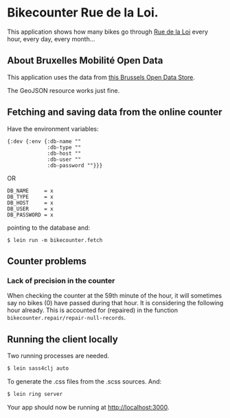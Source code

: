# Bikecounter Rue de la Loi.

This application shows how many bikes go through [Rue de la Loi](https://www.google.com/maps?hl=en&q=rue+de+la+loi) every hour, every day, every month...

## About Bruxelles Mobilité Open Data

This application uses the data from [this Brussels Open Data Store](http://opendatastore.brussels/fr/dataset/bike-counting-poles).

The GeoJSON resource works just fine.

## Fetching and saving data from the online counter

Have the environment variables:

```
{:dev {:env {:db-name ""
             :db-type ""
             :db-host ""
             :db-user ""
             :db-password ""}}}
```
OR
```
DB_NAME     = x
DB_TYPE     = x
DB_HOST     = x
DB_USER     = x
DB_PASSWORD = x
```

pointing to the database and:

```
$ lein run -m bikecounter.fetch
```

## Counter problems

### Lack of precision in the counter

When checking the counter at the 59th minute of the hour, it will
sometimes say no bikes (0) have passed during that hour. It is
considering the following hour already. This is accounted for
(repaired) in the function
`bikecounter.repair/repair-null-records`.

## Running the client locally

Two running processes are needed.

```sh
$ lein sass4clj auto
```

To generate the .css files from the .scss sources. And:

```sh
$ lein ring server
```

Your app should now be running at [http://localhost:3000](http://localhost:3000/).
